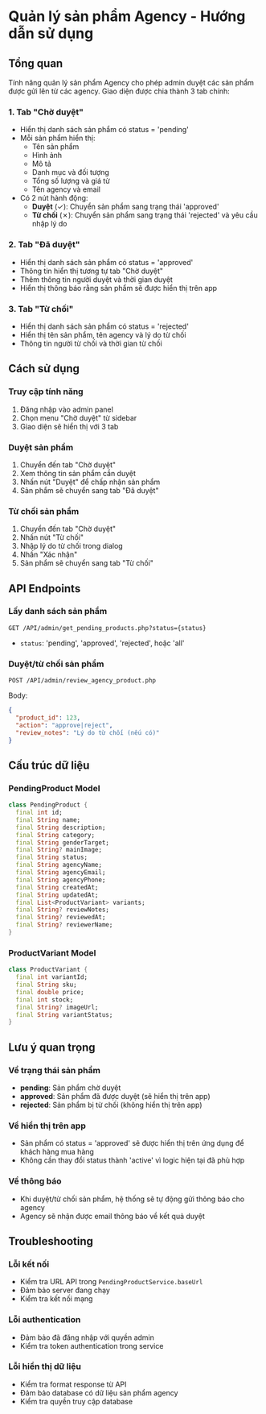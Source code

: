 # Quản lý sản phẩm Agency - Hướng dẫn sử dụng

## Tổng quan
Tính năng quản lý sản phẩm Agency cho phép admin duyệt các sản phẩm được gửi lên từ các agency. Giao diện được chia thành 3 tab chính:

### 1. Tab "Chờ duyệt"
- Hiển thị danh sách sản phẩm có status = 'pending'
- Mỗi sản phẩm hiển thị:
  - Tên sản phẩm
  - Hình ảnh
  - Mô tả
  - Danh mục và đối tượng
  - Tổng số lượng và giá từ
  - Tên agency và email
- Có 2 nút hành động:
  - **Duyệt** (✓): Chuyển sản phẩm sang trạng thái 'approved'
  - **Từ chối** (✗): Chuyển sản phẩm sang trạng thái 'rejected' và yêu cầu nhập lý do

### 2. Tab "Đã duyệt"
- Hiển thị danh sách sản phẩm có status = 'approved'
- Thông tin hiển thị tương tự tab "Chờ duyệt"
- Thêm thông tin người duyệt và thời gian duyệt
- Hiển thị thông báo rằng sản phẩm sẽ được hiển thị trên app

### 3. Tab "Từ chối"
- Hiển thị danh sách sản phẩm có status = 'rejected'
- Hiển thị tên sản phẩm, tên agency và lý do từ chối
- Thông tin người từ chối và thời gian từ chối

## Cách sử dụng

### Truy cập tính năng
1. Đăng nhập vào admin panel
2. Chọn menu "Chờ duyệt" từ sidebar
3. Giao diện sẽ hiển thị với 3 tab

### Duyệt sản phẩm
1. Chuyển đến tab "Chờ duyệt"
2. Xem thông tin sản phẩm cần duyệt
3. Nhấn nút "Duyệt" để chấp nhận sản phẩm
4. Sản phẩm sẽ chuyển sang tab "Đã duyệt"

### Từ chối sản phẩm
1. Chuyển đến tab "Chờ duyệt"
2. Nhấn nút "Từ chối"
3. Nhập lý do từ chối trong dialog
4. Nhấn "Xác nhận"
5. Sản phẩm sẽ chuyển sang tab "Từ chối"

## API Endpoints

### Lấy danh sách sản phẩm
```
GET /API/admin/get_pending_products.php?status={status}
```
- `status`: 'pending', 'approved', 'rejected', hoặc 'all'

### Duyệt/từ chối sản phẩm
```
POST /API/admin/review_agency_product.php
```
Body:
```json
{
  "product_id": 123,
  "action": "approve|reject",
  "review_notes": "Lý do từ chối (nếu có)"
}
```

## Cấu trúc dữ liệu

### PendingProduct Model
```dart
class PendingProduct {
  final int id;
  final String name;
  final String description;
  final String category;
  final String genderTarget;
  final String? mainImage;
  final String status;
  final String agencyName;
  final String agencyEmail;
  final String agencyPhone;
  final String createdAt;
  final String updatedAt;
  final List<ProductVariant> variants;
  final String? reviewNotes;
  final String? reviewedAt;
  final String? reviewerName;
}
```

### ProductVariant Model
```dart
class ProductVariant {
  final int variantId;
  final String sku;
  final double price;
  final int stock;
  final String? imageUrl;
  final String variantStatus;
}
```

## Lưu ý quan trọng

### Về trạng thái sản phẩm
- **pending**: Sản phẩm chờ duyệt
- **approved**: Sản phẩm đã được duyệt (sẽ hiển thị trên app)
- **rejected**: Sản phẩm bị từ chối (không hiển thị trên app)

### Về hiển thị trên app
- Sản phẩm có status = 'approved' sẽ được hiển thị trên ứng dụng để khách hàng mua hàng
- Không cần thay đổi status thành 'active' vì logic hiện tại đã phù hợp

### Về thông báo
- Khi duyệt/từ chối sản phẩm, hệ thống sẽ tự động gửi thông báo cho agency
- Agency sẽ nhận được email thông báo về kết quả duyệt

## Troubleshooting

### Lỗi kết nối
- Kiểm tra URL API trong `PendingProductService.baseUrl`
- Đảm bảo server đang chạy
- Kiểm tra kết nối mạng

### Lỗi authentication
- Đảm bảo đã đăng nhập với quyền admin
- Kiểm tra token authentication trong service

### Lỗi hiển thị dữ liệu
- Kiểm tra format response từ API
- Đảm bảo database có dữ liệu sản phẩm agency
- Kiểm tra quyền truy cập database 